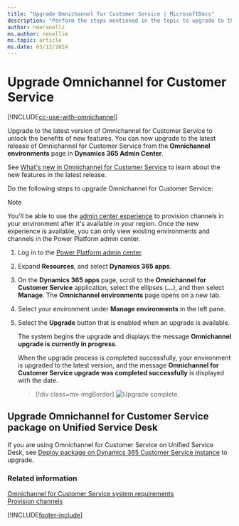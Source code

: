 ```yaml
---
title: "Upgrade Omnichannel for Customer Service | MicrosoftDocs"
description: "Perform the steps mentioned in the topic to upgrade to the latest version of Omnichannel for Customer Service."
author: neeranelli
ms.author: nenellim
ms.topic: article
ms.date: 03/12/2024
---
```


# Upgrade Omnichannel for Customer Service

[!INCLUDE[cc-use-with-omnichannel](../../includes/cc-use-with-omnichannel.md)]

Upgrade to the latest version of Omnichannel for Customer Service to unlock the benefits of new features. You can now upgrade to the latest release of Omnichannel for Customer Service from the **Omnichannel environments** page in **Dynamics 365 Admin Center**.

See [What's new in Omnichannel for Customer Service](../omnichannel-whats-new.md) to learn about the new features in the latest release.

Do the following steps to upgrade Omnichannel for Customer Service:

> [!NOTE]
> You'll be able to use the [admin center experience](/dynamics365/contact-center/implement/provision-channels#set-up-channels) to provision channels in your environment after it's available in your region. Once the new experience is available, you can only view existing environments and channels in the Power Platform admin center.

1. Log in to the [Power Platform admin center](https://admin.powerplatform.microsoft.com/).
2. Expand **Resources**, and select **Dynamics 365 apps**.
3. On the **Dynamics 365 apps** page, scroll to the **Omnichannel for Customer Service** application, select the ellipses (**...**), and then select **Manage**. The **Omnichannel environments** page opens on a new tab.
4. Select your environment under **Manage environments** in the left pane.
5. Select the **Upgrade** button that is enabled when an upgrade is available. 

    The system begins the upgrade and displays the message **Omnichannel upgrade is currently in progress**.
     
    When the upgrade process is completed successfully, your environment is upgraded to the latest version, and the message **Omnichannel for Customer Service upgrade was completed successfully** is displayed with the date.

   > [!div class=mx-imgBorder] 
   > ![Upgrade complete.](../media/upgrade-complete.png)

## Upgrade Omnichannel for Customer Service package on Unified Service Desk

If you are using Omnichannel for Customer Service on Unified Service Desk, see [Deploy package on Dynamics 365 Customer Service instance](../../unified-service-desk/oc-usd/omnichannel-customer-service-package.md#deploy-package-on-dynamics-365-customer-service-app) to upgrade.

### Related information

[Omnichannel for Customer Service system requirements](system-requirements-omnichannel.md)  
[Provision channels](/dynamics365/contact-center/implement/provision-channels#set-up-channels)  


[!INCLUDE[footer-include](../../includes/footer-banner.md)]
